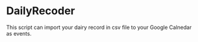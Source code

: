 # DailyRecoder

This script can import your dairy record in csv file to your Google Calnedar as events.

